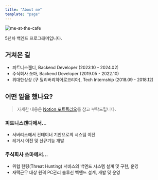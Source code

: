 ```yaml
---
title: "About me"
template: "page"
---
```


![me-at-the-cafe](/media/me-at-the-cafe.jpg)

5년차 백엔드 프로그래머입니다.

## 거쳐온 길

- 피트니스캔디, Backend Developer (2023.10 - 2024.02)
- 주식회사 쏘마, Backend Developer (2019.05 - 2022.10)
- 위대한상상 (구 딜리버리히어로코리아), Tech Internship (2018.09 - 2018.12)

## 어떤 일을 했나요?

> 자세한 내용은 [Notion 포트폴리오](https://s3ich4nn.notion.site/317454f17a0c49048044ec494d11dfc7)를 참고 부탁드립니다.

### 피트니스캔디에서...

- 서버리스에서 컨테이너 기반으로의 시스템 이전
- 레거시 이전 및 신규기능 개발

### 주식회사 쏘마에서...

- 위협 헌팅(Threat Hunting) 서비스의 백엔드 시스템 설계 및 구현, 운영
- 재택근무 대상 원격 PC관리 솔루션 백엔드 설계, 개발 및 운영


